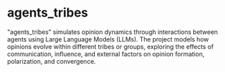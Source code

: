 # agents_tribes
"agents_tribes" simulates opinion dynamics through interactions between agents using Large Language Models (LLMs). The project models how opinions evolve within different tribes or groups, exploring the effects of communication, influence, and external factors on opinion formation, polarization, and convergence.
